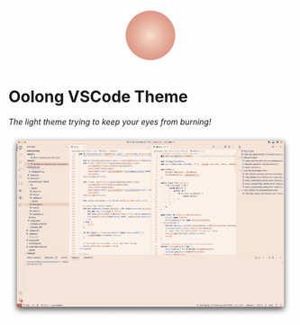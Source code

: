 <p align="center">
  <img src="static/logo/logo.png" width=100/>
</p>

# Oolong VSCode Theme

_The light theme trying to keep your eyes from burning!_

![Rust Screenshot](static/rust_screenshot.png)

